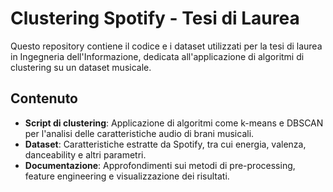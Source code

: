 # Clustering Spotify - Tesi di Laurea

Questo repository contiene il codice e i dataset utilizzati per la tesi di laurea in Ingegneria dell'Informazione, dedicata all'applicazione di algoritmi di clustering su un dataset musicale. 

## Contenuto
- **Script di clustering**: Applicazione di algoritmi come k-means e DBSCAN per l'analisi delle caratteristiche audio di brani musicali.
- **Dataset**: Caratteristiche estratte da Spotify, tra cui energia, valenza, danceability e altri parametri.
- **Documentazione**: Approfondimenti sui metodi di pre-processing, feature engineering e visualizzazione dei risultati.

